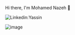 Hi there, I'm Mohamed Nazeh 👋

<!---Linkedin:[Mohamed Nazeh](https://www.linkedin.com/in/mohamed-nazeh-898687238/) Instagram:[Mohamed Nazeh](https://www.instagram.com/m0hamed_nazeh/) Facebook:[Mohamed Nazeh](https://www.facebook.com/profile.php?id=100024945301456&mibextid=ZbWKwL) GitHub followers profile views--->

<img src="https://camo.githubusercontent.com/d266123eb2f44d69e449c07a4309ce1fd1950ddf26bdc505459bafe8f9ccd40c/68747470733a2f2f696d672e736869656c64732e696f2f62616467652f2d59617373696e2d626c75653f7374796c653d666c61742d737175617265266c6f676f3d4c696e6b6564696e266c6f676f436f6c6f723d7768697465266c696e6b3d68747470733a2f2f7777772e6c696e6b6564696e2e636f6d2f696e2f79617373696e2d616264756c6d616864692f" alt="Linkedin:Yassin" data-canonical-src="https://img.shields.io/badge/-Yassin-blue?style=flat-square&amp;logo=Linkedin&amp;logoColor=white&amp;link=https://www.linkedin.com/in/yassin-abdulmahdi/" style="max-width: 100%;">

![image](https://user-images.githubusercontent.com/104228032/207697769-d3860b12-7c43-4241-b7e8-0ece9fcc1369.png)


<!---
mohamednazehh/mohamednazehh is a ✨ special ✨ repository because its `README.md` (this file) appears on your GitHub profile.
You can click the Preview link to take a look at your changes.
--->
